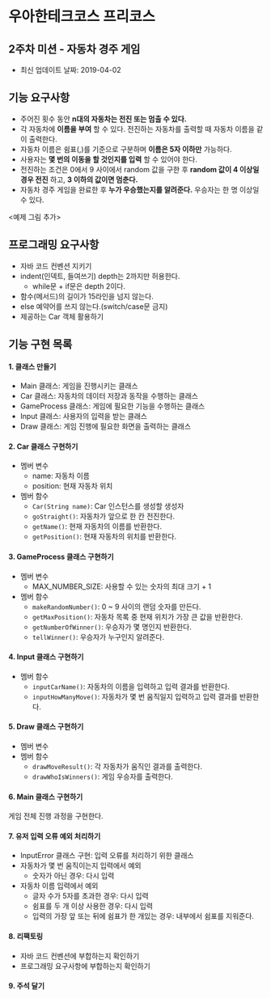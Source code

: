# 우아한테크코스 프리코스

## 2주차 미션 - 자동차 경주 게임
- 최신 업데이트 날짜: 2019-04-02

## 기능 요구사항
- 주어진 횟수 동안 **n대의 자동차는 전진 또는 멈출 수 있다.**
- 각 자동차에 **이름을 부여** 할 수 있다. 전진하는 자동차를 출력할 때 자동차 이름을 같이 출력한다.
- 자동차 이름은 쉼표(,)를 기준으로 구분하며 **이름은 5자 이하만** 가능하다.
- 사용자는 **몇 번의 이동을 할 것인지를 입력** 할 수 있어야 한다.
- 전진하는 조건은 0에서 9 사이에서 random 값을 구한 후 **random 값이 4 이상일 경우 전진** 하고, **3 이하의 값이면 멈춘다.**
- 자동차 경주 게임을 완료한 후 **누가 우승했는지를 알려준다.** 우승자는 한 명 이상일 수 있다.

<예제 그림 추가>

## 프로그래밍 요구사항
- 자바 코드 컨벤션 지키기
- indent(인덱트, 들여쓰기) depth는 2까지만 허용한다.
  - while문 + if문은 depth 2이다.
- 함수(메서드)의 길이가 15라인을 넘지 않는다.
- else 예약어를 쓰지 않는다.(switch/case문 금지)
- 제공하는 Car 객체 활용하기

## 기능 구현 목록
#### 1. 클래스 만들기
- Main 클래스: 게임을 진행시키는 클래스
- Car 클래스: 자동차의 데이터 저장과 동작을 수행하는 클래스
- GameProcess 클래스: 게임에 필요한 기능을 수행하는 클래스
- Input 클래스: 사용자의 입력을 받는 클래스
- Draw 클래스: 게임 진행에 필요한 화면을 출력하는 클래스

#### 2. Car 클래스 구현하기
- 멤버 변수
  - name: 자동차 이름
  - position: 현재 자동차 위치
- 멤버 함수
  - ```Car(String name)```: Car 인스턴스를 생성할 생성자
  - ```goStraight()```: 자동차가 앞으로 한 칸 전진한다.
  - ```getName()```: 현재 자동차의 이름를 반환한다.
  - ```getPosition()```: 현재 자동차의 위치를 반환한다.

#### 3. GameProcess 클래스 구현하기
- 멤버 변수
  - MAX_NUMBER_SIZE: 사용할 수 있는 숫자의 최대 크기 + 1
- 멤버 함수
  - ```makeRandomNumber()```: 0 ~ 9 사이의 랜덤 숫자를 만든다.
  - ```getMaxPosition()```: 자동차 목록 중 현재 위치가 가장 큰 값을 반환한다.
  - ```getNumberOfWinner()```: 우승자가 몇 명인지 반환한다.
  - ```tellWinner()```: 우승자가 누구인지 알려준다.

#### 4. Input 클래스 구현하기
- 멤버 함수
  - ```inputCarName()```: 자동차의 이름을 입력하고 입력 결과를 반환한다.
  - ```inputHowManyMove()```: 자동차가 몇 번 움직일지 입력하고 입력 결과를 반환한다.

#### 5. Draw 클래스 구현하기
- 멤버 변수
- 멤버 함수
  - ```drawMoveResult()```: 각 자동차가 움직인 결과를 출력한다.
  - ```drawWhoIsWinners()```: 게임 우승자를 출력한다.

#### 6. Main 클래스 구현하기
게임 전체 진행 과정을 구현한다.

#### 7. 유저 입력 오류 예외 처리하기
- InputError 클래스 구현: 입력 오류를 처리하기 위한 클래스
- 자동차가 몇 번 움직이는지 입력에서 예외
  - 숫자가 아닌 경우: 다시 입력
- 자동차 이름 입력에서 예외
  - 글자 수가 5자를 초과한 경우: 다시 입력
  - 쉼표를 두 개 이상 사용한 경우: 다시 입력
  - 입력의 가장 앞 또는 뒤에 쉼표가 한 개있는 경우: 내부에서 쉼표를 지워준다.

#### 8. 리팩토링
- 자바 코드 컨벤션에 부합하는지 확인하기
- 프로그래밍 요구사항에 부합하는지 확인하기

#### 9. 주석 달기
